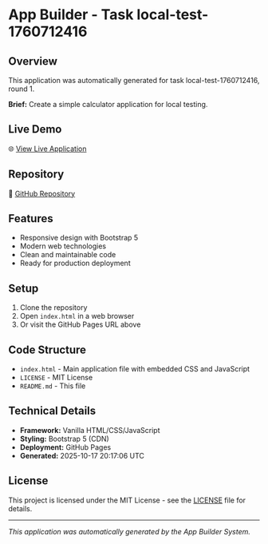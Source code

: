 # App Builder - Task local-test-1760712416

## Overview
This application was automatically generated for task local-test-1760712416, round 1.

**Brief:** Create a simple calculator application for local testing.

## Live Demo
🌐 [View Live Application](https://24f2000010.github.io/app-local-test-1760712416/)

## Repository
📁 [GitHub Repository](https://github.com/24f2000010/app-local-test-1760712416)

## Features
- Responsive design with Bootstrap 5
- Modern web technologies
- Clean and maintainable code
- Ready for production deployment

## Setup
1. Clone the repository
2. Open `index.html` in a web browser
3. Or visit the GitHub Pages URL above

## Code Structure
- `index.html` - Main application file with embedded CSS and JavaScript
- `LICENSE` - MIT License
- `README.md` - This file

## Technical Details
- **Framework:** Vanilla HTML/CSS/JavaScript
- **Styling:** Bootstrap 5 (CDN)
- **Deployment:** GitHub Pages
- **Generated:** 2025-10-17 20:17:06 UTC

## License
This project is licensed under the MIT License - see the [LICENSE](LICENSE) file for details.

---
*This application was automatically generated by the App Builder System.*
